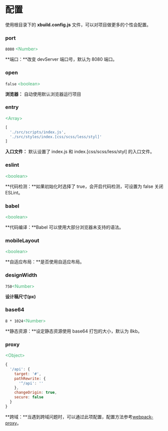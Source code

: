 # 配置

使用根目录下的 **xbuild.config.js** 文件，可以对项目做更多的个性会配置。

### port

`8080` <font color=MediumSeaGreen>&lt;Number&gt;</font>

**端口：**改变 devServer 端口号，默认为 8080 端口。

### open

`false` <font color=MediumSeaGreen>&lt;boolean&gt;</font>

**浏览器：** 自动使用默认浏览器运行项目

### entry

<font color=MediumSeaGreen>&lt;Array&gt;</font>

```javascript
[
  './src/scripts/index.js',
  './src/styles/index.[css/scss/less/styl]'
]
```

**入口文件：** 默认设置了 index.js 和 index.[css/scss/less/styl] 的入口文件。

### eslint

<font color=MediumSeaGreen>&lt;boolean&gt;</font>

**代码检测：**如果初始化时选择了 true，会开启代码检测，可设置为 false 关闭 ESLint。

### babel

<font color=MediumSeaGreen>&lt;boolean&gt;</font>

**代码编译：**Babel 可以使用大部分浏览器未支持的语法。

### mobileLayout

<font color=MediumSeaGreen>&lt;boolean&gt;</font>

**自适应布局：**是否使用自适应布局。

### designWidth

`750`<font color=MediumSeaGreen>&lt;Number&gt;</font>

**设计稿尺寸(px)**

### base64

`8 * 1024`<font color=MediumSeaGreen>&lt;Number&gt;</font>

**静态资源：**设定静态资源使用 base64 打包的大小，默认为 8kb。

### proxy

<font color=MediumSeaGreen>&lt;Object&gt;</font>

```javascript
{
  '/api': {
    target: '#',
    pathRewrite: {
      '^/api': ''
    },
    changeOrigin: true,
    secure: false
  }
}
```

**跨域：**当遇到跨域问题时，可以通过此项配置，配置方法参考[webpack-proxy](https://webpack.docschina.org/configuration/dev-server/#devserver-proxy)。
